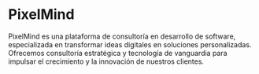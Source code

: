 # PixelMind
PixelMind es una plataforma de consultoría en desarrollo de software, especializada en transformar ideas digitales en soluciones personalizadas. Ofrecemos consultoría estratégica y tecnología de vanguardia para impulsar el crecimiento y la innovación de nuestros clientes.
